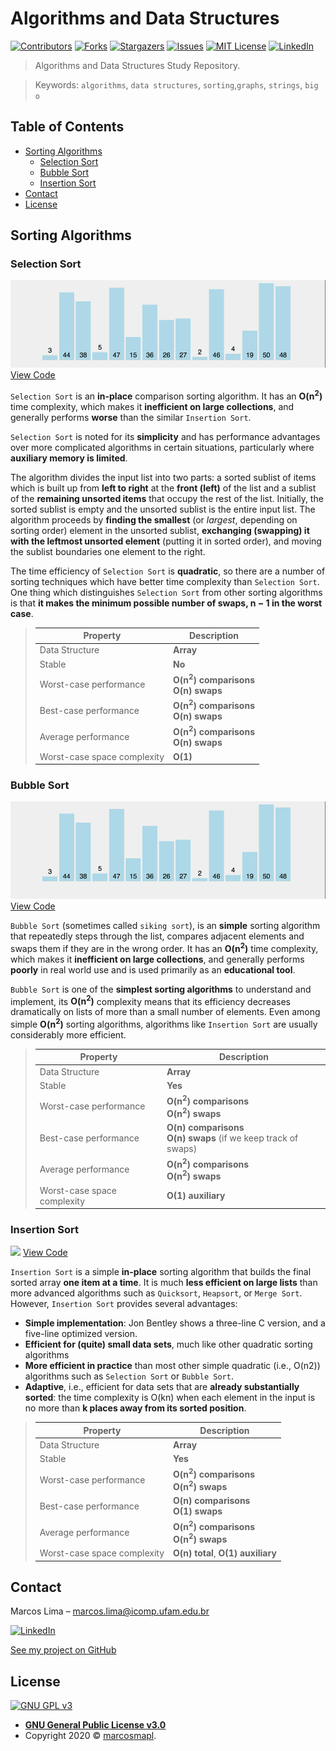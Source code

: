 # Algorithms and Data Structures

[![Contributors][contributors-shield]][contributors-url]
[![Forks][forks-shield]][forks-url]
[![Stargazers][stars-shield]][stars-url]
[![Issues][issues-shield]][issues-url]
[![MIT License][license-shield]][license-url]
[![LinkedIn][linkedin-shield]][linkedin-url]

> Algorithms and Data Structures Study Repository.

> Keywords: `algorithms`, `data structures`, `sorting`,`graphs`, `strings`, `big o`

<!-- TABLE OF CONTENTS -->
## Table of Contents
  - [Sorting Algorithms](#sorting-algorithms)
    - [Selection Sort](#selection-sort)
    - [Bubble Sort](#bubble-sort)
    - [Insertion Sort](#insertion-sort)
  - [Contact](#contact)
  - [License](#license)


## Sorting Algorithms

### Selection Sort

![](img/selection_sort.gif)
[View Code](https://github.com/marcosmapl/algorithms-data-structures/blob/master/sorting/selection_sort.c)

`Selection Sort` is an __in-place__ comparison sorting algorithm. It has an __O(n<sup>2</sup>)__ time complexity, which makes it __inefficient on large collections__, and generally performs __worse__ than the similar `Insertion Sort`.

`Selection Sort` is noted for its __simplicity__ and has performance advantages over more complicated algorithms in certain situations, particularly where __auxiliary memory is limited__.

The algorithm divides the input list into two parts: a sorted sublist of items which is built up from __left to right__ at the __front (left)__ of the list and a sublist of the __remaining unsorted items__ that occupy the rest of the list. Initially, the sorted sublist is empty and the unsorted sublist is the entire input list. The algorithm proceeds by __finding the smallest__ (or *largest*, depending on sorting order) element in the unsorted sublist, __exchanging (swapping) it with the leftmost unsorted element__ (putting it in sorted order), and moving the sublist boundaries one element to the right.

The time efficiency of `Selection Sort` is __quadratic__, so there are a number of sorting techniques which have better time complexity than `Selection Sort`. One thing which distinguishes `Selection Sort` from other sorting algorithms is that __it makes the minimum possible number of swaps, n − 1 in the worst case__.

> Property | Description
> ---  | ---
> Data Structure  | __Array__
> Stable  | __No__
> Worst-case performance | __O(n<sup>2</sup>) comparisons__ <br /> __O(n) swaps__
> Best-case performance | __O(n<sup>2</sup>) comparisons__ <br /> __O(n) swaps__
> Average performance  | __O(n<sup>2</sup>) comparisons__ <br /> __O(n) swaps__
> Worst-case space complexity  | __O(1)__

### Bubble Sort

![](img/bubble_sort.gif)
[View Code](https://github.com/marcosmapl/algorithms-data-structures/blob/master/sorting/bubble_sort.c)

`Bubble Sort` (sometimes called `siking sort`), is an __simple__ sorting algorithm that repeatedly steps through the list, compares adjacent elements and swaps them if they are in the wrong order. It has an __O(n<sup>2</sup>)__ time complexity, which makes it __inefficient on large collections__, and generally performs __poorly__ in real world use and is used primarily as an __educational tool__.

`Bubble Sort` is one of the __simplest sorting algorithms__ to understand and implement, its __O(n<sup>2</sup>)__ complexity means that its efficiency decreases dramatically on lists of more than a small number of elements. Even among simple __O(n<sup>2</sup>)__ sorting algorithms, algorithms like `Insertion Sort` are usually considerably more efficient. 

> Property | Description
> ---  | ---
> Data Structure  | __Array__
> Stable  | __Yes__
> Worst-case performance | __O(n<sup>2</sup>) comparisons__ <br /> __O(n<sup>2</sup>) swaps__
> Best-case performance | __O(n) comparisons__ <br /> __O(n) swaps__ (if we keep track of swaps)
> Average performance  | __O(n<sup>2</sup>) comparisons__ <br /> __O(n<sup>2</sup>) swaps__
> Worst-case space complexity  | __O(1) auxiliary__

### Insertion Sort

![](img/insertion_sort.gif)
[View Code](https://github.com/marcosmapl/algorithms-data-structures/blob/master/sorting/insertion_sort.c)

`Insertion Sort` is a simple __in-place__ sorting algorithm that builds the final sorted array __one item at a time__. It is much __less efficient on large lists__ than more advanced algorithms such as `Quicksort`, `Heapsort`, or `Merge Sort`. However, `Insertion Sort` provides several advantages:
- __Simple implementation__: Jon Bentley shows a three-line C version, and a five-line optimized version.
- __Efficient for (quite) small data sets__, much like other quadratic sorting algorithms
- __More efficient in practice__ than most other simple quadratic (i.e., O(n2)) algorithms such as `Selection Sort` or `Bubble Sort`.
- __Adaptive__, i.e., efficient for data sets that are __already substantially sorted__: the time complexity is O(kn) when each element in the input is no more than __k places away from its sorted position__.

> Property | Description
> ---  | ---
> Data Structure  | __Array__
> Stable  | __Yes__
> Worst-case performance | __O(n<sup>2</sup>) comparisons__ <br /> __O(n<sup>2</sup>) swaps__
> Best-case performance | __O(n) comparisons__ <br /> __O(1) swaps__
> Average performance  | __O(n<sup>2</sup>) comparisons__ <br /> __O(n<sup>2</sup>) swaps__
> Worst-case space complexity  | __O(n) total__, __O(1) auxiliary__

## Contact

Marcos Lima  – marcos.lima@icomp.ufam.edu.br

[![LinkedIn][linkedin-shield]][linkedin-url]

[See my project on GitHub](https://github.com/marcosmapl/algorithms-data-structures/)

## License

[![GNU GPL v3](https://img.shields.io/badge/License-GPLv3-blue.svg)](https://www.gnu.org/licenses/gpl-3.0)

- **[GNU General Public License v3.0](https://www.gnu.org/licenses/gpl-3.0.html)**	
- Copyright 2020 © <a href="https://www.linkedin.com/in/marcosmapl" target="_blank">marcosmapl</a>.

<!-- Markdown link & img dfn's -->
[wiki]: https://github.com/marcosmapl/algorithms-data-structures/wiki
[linkedin-shield]: https://img.shields.io/badge/-LinkedIn-black.svg?style=flat-square&logo=linkedin&colorB=555
[linkedin-url]: https://linkedin.com/in/marcosmapl
[contributors-shield]: https://img.shields.io/github/contributors/marcosmapl/algorithms-data-structures.svg?style=flat-square
[contributors-url]: https://github.com/marcosmapl/algorithms-data-structures/graphs/contributors
[forks-shield]: https://img.shields.io/github/forks/marcosmapl/algorithms-data-structures.svg?style=flat-square
[forks-url]: https://github.com/marcosmapl/algorithms-data-structures/network/members
[stars-shield]: https://img.shields.io/github/stars/marcosmapl/algorithms-data-structures.svg?style=flat-square
[stars-url]: https://github.com/marcosmapl/algorithms-data-structures/stargazers
[issues-shield]: https://img.shields.io/github/issues/marcosmapl/algorithms-data-structures.svg?style=flat-square
[issues-url]: https://github.com/marcosmapl/algorithms-data-structures/issues
[license-shield]: https://img.shields.io/github/license/marcosmapl/algorithms-data-structures.svg?style=flat-square
[license-url]: https://github.com/marcosmapl/algorithms-data-structures/blob/master/LICENSE
